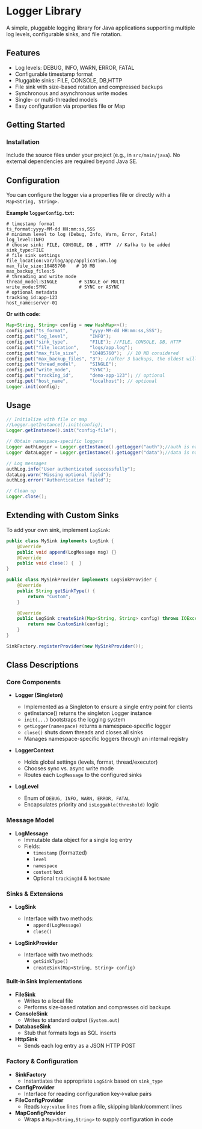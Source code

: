 # Logger Library

A simple, pluggable logging library for Java applications supporting multiple log levels, configurable sinks, and file rotation.

## Features

- Log levels: DEBUG, INFO, WARN, ERROR, FATAL
- Configurable timestamp format
- Pluggable sinks: FILE, CONSOLE, DB,HTTP
- File sink with size-based rotation and compressed backups
- Synchronous and asynchronous write modes
- Single- or multi-threaded models
- Easy configuration via properties file or Map

## Getting Started

### Installation

Include the source files under your project (e.g., in `src/main/java`). No external dependencies are required beyond Java SE.

## Configuration

You can configure the logger via a properties file or directly with a `Map<String, String>`.

**Example `loggerConfig.txt`:**
```properties
# timestamp format
ts_format:yyyy-MM-dd HH:mm:ss,SSS
# minimum level to log (Debug, Info, Warn, Error, Fatal)
log_level:INFO
# choose sink: FILE, CONSOLE, DB , HTTP  // Kafka to be added
sink_type:FILE
# file sink settings
file_location:var/log/app/application.log
max_file_size:10485760    # 10 MB
max_backup_files:5
# threading and write mode
thread_model:SINGLE        # SINGLE or MULTI
write_mode:SYNC            # SYNC or ASYNC
# optional metadata
tracking_id:app-123
host_name:server-01
```

**Or with code:**
```java
Map<String, String> config = new HashMap<>();
config.put("ts_format",        "yyyy-MM-dd HH:mm:ss,SSS");
config.put("log_level",        "INFO"); 
config.put("sink_type",        "FILE"); //FILE, CONSOLE, DB, HTTP
config.put("file_location",    "logs/app.log");
config.put("max_file_size",    "10485760");  // 10 MB considered
config.put("max_backup_files", "3"); //after 3 backups, the oldest will be deleted
config.put("thread_model",     "SINGLE");
config.put("write_mode",       "SYNC");
config.put("tracking_id",      "demo-app-123"); // optional
config.put("host_name",        "localhost"); // optional
Logger.init(config);
```

## Usage

```java
// Initialize with file or map
//Logger.getInstance().init(config);
Logger.getInstance().init("config-file");

// Obtain namespace-specific loggers
Logger authLogger = Logger.getInstance().getLogger("auth");//auth is namespace 
Logger dataLogger = Logger.getInstance().getLogger("data");//data is namespace

// Log messages
authLog.info("User authenticated successfully");
dataLog.warn("Missing optional field");
authLog.error("Authentication failed");

// Clean up
Logger.close();
```

## Extending with Custom Sinks

To add your own sink, implement `LogSink`:
```java
public class MySink implements LogSink {
    @Override
    public void append(LogMessage msg) {}
    @Override
    public void close() {  }
}
```

```java 
public class MySinkProvider implements LogSinkProvider {
    @Override
    public String getSinkType() {
        return "Custom";
    }

    @Override
    public LogSink createSink(Map<String, String> config) throws IOException {
        return new CustomSink(config);
    }
}
```

```java
SinkFactory.registerProvider(new MySinkProvider());
```

## Class Descriptions

### Core Components
- **Logger (Singleton)**
    - Implemented as a Singleton to ensure a single entry point for clients
    - getInstance() returns the singleton Logger instance
    - `init(...)` bootstraps the logging system
    - `getLogger(namespace)` returns a namespace‑specific logger
    - `close()` shuts down threads and closes all sinks
    - Manages namespace-specific loggers through an internal registry

- **LoggerContext**
    - Holds global settings (levels, format, thread/executor)
    - Chooses sync vs. async write mode
    - Routes each `LogMessage` to the configured sinks

- **LogLevel**
    - Enum of `DEBUG, INFO, WARN, ERROR, FATAL`
    - Encapsulates priority and `isLoggable(threshold)` logic

### Message Model
- **LogMessage**
    - Immutable data object for a single log entry
    - Fields:
        - `timestamp` (formatted)
        - `level`
        - `namespace`
        - `content` text
        - Optional `trackingId` & `hostName`

### Sinks & Extensions
- **LogSink**
    - Interface with two methods:
        - `append(LogMessage)`
        - `close()`

- **LogSinkProvider**
  - Interface with two methods:
    - `getSinkType()`
    - `createSink(Map<String, String> config)`

#### Built‑in Sink Implementations
- **FileSink**
    - Writes to a local file
    - Performs size‑based rotation and compresses old backups
- **ConsoleSink**
    - Writes to standard output (`System.out`)
- **DatabaseSink**
    - Stub that formats logs as SQL inserts
- **HttpSink**
    - Sends each log entry as a JSON HTTP POST

### Factory & Configuration
- **SinkFactory**
    - Instantiates the appropriate `LogSink` based on `sink_type`
- **ConfigProvider**
    - Interface for reading configuration key→value pairs
- **FileConfigProvider**
    - Reads `key:value` lines from a file, skipping blank/comment lines
- **MapConfigProvider**
    - Wraps a `Map<String,String>` to supply configuration in code  
